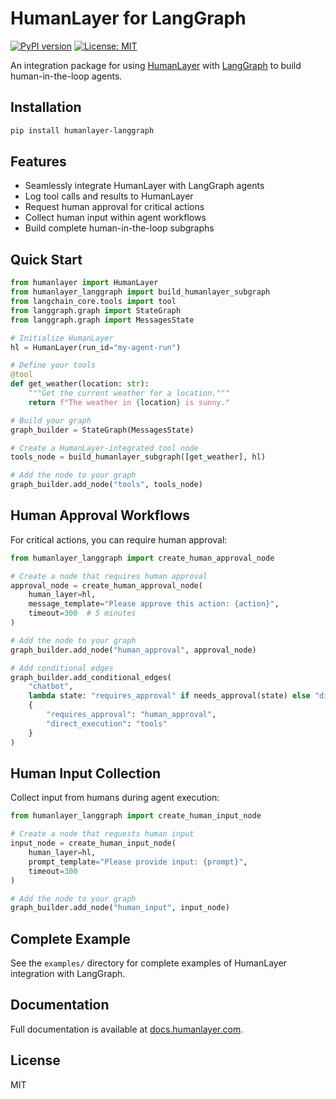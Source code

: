 # HumanLayer for LangGraph

[![PyPI version](https://badge.fury.io/py/humanlayer-langgraph.svg)](https://badge.fury.io/py/humanlayer-langgraph)
[![License: MIT](https://img.shields.io/badge/License-MIT-yellow.svg)](https://opensource.org/licenses/MIT)

An integration package for using [HumanLayer](https://humanlayer.com) with [LangGraph](https://github.com/langchain-ai/langgraph) to build human-in-the-loop agents.

## Installation

```bash
pip install humanlayer-langgraph
```

## Features

- Seamlessly integrate HumanLayer with LangGraph agents
- Log tool calls and results to HumanLayer
- Request human approval for critical actions
- Collect human input within agent workflows
- Build complete human-in-the-loop subgraphs

## Quick Start

```python
from humanlayer import HumanLayer
from humanlayer_langgraph import build_humanlayer_subgraph
from langchain_core.tools import tool
from langgraph.graph import StateGraph
from langgraph.graph import MessagesState

# Initialize HumanLayer
hl = HumanLayer(run_id="my-agent-run")

# Define your tools
@tool
def get_weather(location: str):
    """Get the current weather for a location."""
    return f"The weather in {location} is sunny."

# Build your graph
graph_builder = StateGraph(MessagesState)

# Create a HumanLayer-integrated tool node
tools_node = build_humanlayer_subgraph([get_weather], hl)

# Add the node to your graph
graph_builder.add_node("tools", tools_node)
```

## Human Approval Workflows

For critical actions, you can require human approval:

```python
from humanlayer_langgraph import create_human_approval_node

# Create a node that requires human approval
approval_node = create_human_approval_node(
    human_layer=hl,
    message_template="Please approve this action: {action}",
    timeout=300  # 5 minutes
)

# Add the node to your graph
graph_builder.add_node("human_approval", approval_node)

# Add conditional edges
graph_builder.add_conditional_edges(
    "chatbot",
    lambda state: "requires_approval" if needs_approval(state) else "direct_execution",
    {
        "requires_approval": "human_approval",
        "direct_execution": "tools"
    }
)
```

## Human Input Collection

Collect input from humans during agent execution:

```python
from humanlayer_langgraph import create_human_input_node

# Create a node that requests human input
input_node = create_human_input_node(
    human_layer=hl,
    prompt_template="Please provide input: {prompt}",
    timeout=300
)

# Add the node to your graph
graph_builder.add_node("human_input", input_node)
```

## Complete Example

See the `examples/` directory for complete examples of HumanLayer integration with LangGraph.

## Documentation

Full documentation is available at [docs.humanlayer.com](https://docs.humanlayer.com).

## License

MIT